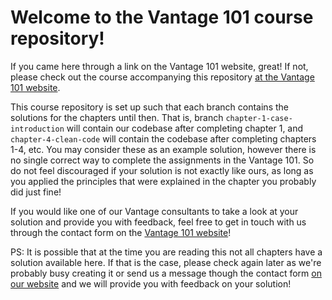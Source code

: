 # Welcome to the Vantage 101 course repository!

If you came here through a link on the Vantage 101 website, great! If not, please check out the course accompanying this repository [at the Vantage 101 website](https://www.vantage-ai.com/vantage101).

This course repository is set up such that each branch contains the solutions for the chapters until then. That is, branch `chapter-1-case-introduction` will contain our codebase after completing chapter 1, and `chapter-4-clean-code` will contain the codebase after completing chapters 1-4, etc. You may consider these as an example solution, however there is no single correct way to complete the assignments in the Vantage 101. So do not feel discouraged if your solution is not exactly like ours, as long as you applied the principles that were explained in the chapter you probably did just fine!

If you would like one of our Vantage consultants to take a look at your solution and provide you with feedback, feel free to get in touch with us through the contact form on the [Vantage 101 website](https://www.vantage-ai.com/vantage101)!

PS: It is possible that at the time you are reading this not all chapters have a solution available here. If that is the case, please check again later as we're probably busy creating it or send us a message though the contact form [on our website](https://www.vantage-ai.com/vantage101) and we will provide you with feedback on your solution!
